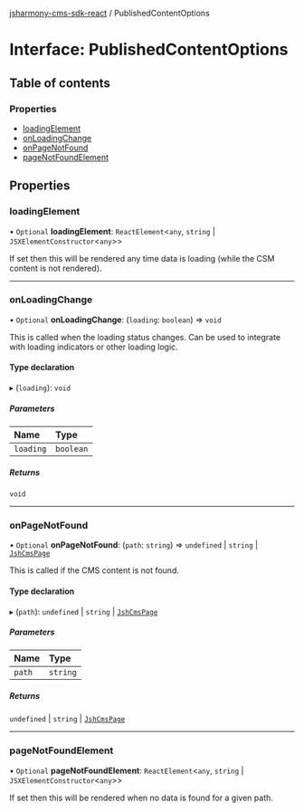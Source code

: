 [jsharmony-cms-sdk-react](../README.md) / PublishedContentOptions

# Interface: PublishedContentOptions

## Table of contents

### Properties

- [loadingElement](PublishedContentOptions.md#loadingelement)
- [onLoadingChange](PublishedContentOptions.md#onloadingchange)
- [onPageNotFound](PublishedContentOptions.md#onpagenotfound)
- [pageNotFoundElement](PublishedContentOptions.md#pagenotfoundelement)

## Properties

### loadingElement

• `Optional` **loadingElement**: `ReactElement`\<`any`, `string` \| `JSXElementConstructor`\<`any`\>\>

If set then this will be rendered any time data is loading (while the CSM content is not rendered).

___

### onLoadingChange

• `Optional` **onLoadingChange**: (`loading`: `boolean`) => `void`

This is called when the loading status changes.
Can be used to integrate with loading indicators
or other loading logic.

#### Type declaration

▸ (`loading`): `void`

##### Parameters

| Name | Type |
| :------ | :------ |
| `loading` | `boolean` |

##### Returns

`void`

___

### onPageNotFound

• `Optional` **onPageNotFound**: (`path`: `string`) => `undefined` \| `string` \| [`JshCmsPage`](JshCmsPage.md)

This is called if the CMS content is not found.

#### Type declaration

▸ (`path`): `undefined` \| `string` \| [`JshCmsPage`](JshCmsPage.md)

##### Parameters

| Name | Type |
| :------ | :------ |
| `path` | `string` |

##### Returns

`undefined` \| `string` \| [`JshCmsPage`](JshCmsPage.md)

___

### pageNotFoundElement

• `Optional` **pageNotFoundElement**: `ReactElement`\<`any`, `string` \| `JSXElementConstructor`\<`any`\>\>

If set then this will be rendered when no data is found for a given path.
